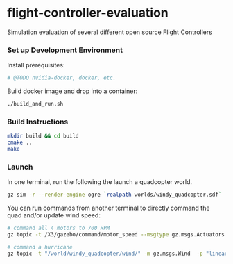 # flight-controller-evaluation
Simulation evaluation of several different open source Flight Controllers

### Set up Development Environment

Install prerequisites:
```bash
# @TODO nvidia-docker, docker, etc.
```

Build docker image and drop into a container:
```bash
./build_and_run.sh
```

### Build Instructions

```bash
mkdir build && cd build
cmake ..
make
```

### Launch

In one terminal, run the following the launch a quadcopter world.
```bash
gz sim -r --render-engine ogre `realpath worlds/windy_quadcopter.sdf`
```

You can run commands from another terminal to directly command the quad and/or update wind speed:
```bash
# command all 4 motors to 700 RPM
gz topic -t /X3/gazebo/command/motor_speed --msgtype gz.msgs.Actuators -p 'velocity:[700, 700, 700, 700]'

# command a hurricane
gz topic -t "/world/windy_quadcopter/wind/" -m gz.msgs.Wind  -p "linear_velocity: {x:-50, y:50}, enable_wind: true"
```
